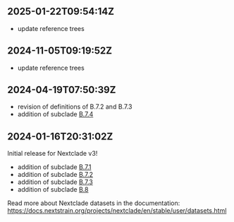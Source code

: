 ## 2025-01-22T09:54:14Z

 - update reference trees

## 2024-11-05T09:19:52Z

 - update reference trees

## 2024-04-19T07:50:39Z

 - revision of definitions of B.7.2 and B.7.3
 - addition of subclade [B.7.4](https://github.com/influenza-clade-nomenclature/seasonal_B-Vic_NA/blob/main/subclades/B.7.4.yml)

## 2024-01-16T20:31:02Z

Initial release for Nextclade v3!

 - addition of subclade [B.7.1](https://github.com/influenza-clade-nomenclature/seasonal_B-Vic_NA/blob/main/subclades/B.7.1.yml)
 - addition of subclade [B.7.2](https://github.com/influenza-clade-nomenclature/seasonal_B-Vic_NA/blob/main/subclades/B.7.2.yml)
 - addition of subclade [B.7.3](https://github.com/influenza-clade-nomenclature/seasonal_B-Vic_NA/blob/main/subclades/B.7.3.yml)
 - addition of subclade [B.8](https://github.com/influenza-clade-nomenclature/seasonal_B-Vic_NA/blob/main/subclades/B.8.yml)

Read more about Nextclade datasets in the documentation: https://docs.nextstrain.org/projects/nextclade/en/stable/user/datasets.html
